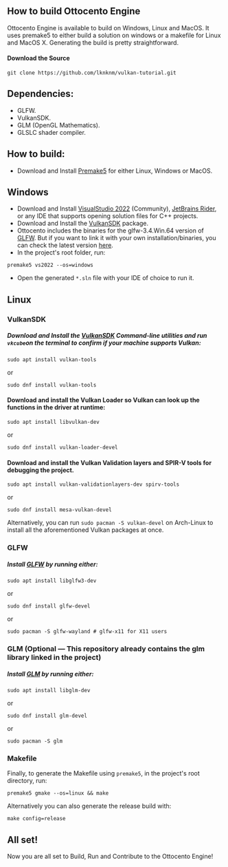 ## How to build Ottocento Engine
Ottocento Engine is available to build on Windows, Linux and MacOS. It uses premake5 to either build a solution on windows
or a makefile for Linux and MacOS X. Generating the build is pretty straightforward.

#### Download the Source
```
git clone https://github.com/lknknm/vulkan-tutorial.git
```
## Dependencies:
- GLFW.
- VulkanSDK.
- GLM (OpenGL Mathematics).
- GLSLC shader compiler.

## How to build:
- Download and Install [Premake5](https://premake.github.io/download/) for either Linux, Windows or MacOS.
## Windows
- Download and Install [VisualStudio 2022](https://visualstudio.microsoft.com/pt-br/vs/) (Community), [JetBrains Rider](https://www.jetbrains.com/rider/), or any IDE that supports opening solution files for C++ projects.
- Download and Install the [VulkanSDK](https://vulkan.lunarg.com/#new_tab) package.
- Ottocento includes the binaries for the glfw-3.4.Win.64 version of [GLFW](https://www.glfw.org/). 
  But if you want to link it with your own installation/binaries, you can check the latest version [here](https://www.glfw.org/).
- In the project's root folder, run:
```shell
premake5 vs2022 --os=windows
```
- Open the generated `*.sln` file with your IDE of choice to run it. 
## Linux
### VulkanSDK
##### Download and Install the [VulkanSDK](https://vulkan.lunarg.com/#new_tab) Command-line utilities and run `vkcube`on the terminal to confirm if your machine supports Vulkan:
```shell
sudo apt install vulkan-tools
```
or
```shell
sudo dnf install vulkan-tools
```
#### Download and install the Vulkan Loader so Vulkan can look up the functions in the driver at runtime:
```shell
sudo apt install libvulkan-dev
```
or
```shell
sudo dnf install vulkan-loader-devel
```
#### Download and install the Vulkan Validation layers and SPIR-V tools for debugging the project. 
```shell
sudo apt install vulkan-validationlayers-dev spirv-tools
```
or
```shell
sudo dnf install mesa-vulkan-devel
```

Alternatively, you can run `sudo pacman -S vulkan-devel` on Arch-Linux to install all the aforementioned Vulkan packages at once.
### GLFW
##### Install [GLFW](https://www.glfw.org/) by running either:
```shell
sudo apt install libglfw3-dev
```
or
```shell
sudo dnf install glfw-devel
```
or
```shell
sudo pacman -S glfw-wayland # glfw-x11 for X11 users
```
### GLM (Optional — This repository already contains the glm library linked in the project)
##### Install [GLM](https://glm.g-truc.net/) by running either:
```shell
sudo apt install libglm-dev
```
or
```shell
sudo dnf install glm-devel
```
or
```shell
sudo pacman -S glm
```
### Makefile
Finally, to generate the Makefile using `premake5`, in the project's root directory, run:
```shell
premake5 gmake --os=linux && make
```
Alternatively you can also generate the release build with:
```shell
make config=release
```

## All set!
Now you are all set to Build, Run and Contribute to the Ottocento Engine!
